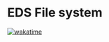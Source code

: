 # EDS File system

[![wakatime](https://wakatime.com/badge/user/0d7c85ba-d0d6-4cf1-aff3-68cd248d34fc/project/a78da679-b545-40ed-be2c-b34f1cc53e07.svg)](https://wakatime.com/badge/user/0d7c85ba-d0d6-4cf1-aff3-68cd248d34fc/project/a78da679-b545-40ed-be2c-b34f1cc53e07)